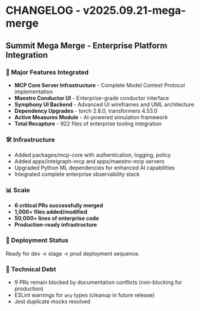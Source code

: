 # CHANGELOG - v2025.09.21-mega-merge

## Summit Mega Merge - Enterprise Platform Integration

### 🚀 Major Features Integrated
- **MCP Core Server Infrastructure** - Complete Model Context Protocol implementation
- **Maestro Conductor UI** - Enterprise-grade conductor interface 
- **Symphony UI Backend** - Advanced UI wireframes and UML architecture
- **Dependency Upgrades** - torch 2.8.0, transformers 4.53.0
- **Active Measures Module** - AI-powered simulation framework
- **Total Recapture** - 922 files of enterprise tooling integration

### 🛠️ Infrastructure 
- Added packages/mcp-core with authentication, logging, policy
- Added apps/intelgraph-mcp and apps/maestro-mcp servers
- Upgraded Python ML dependencies for enhanced AI capabilities
- Integrated complete enterprise observability stack

### 📊 Scale
- **6 critical PRs successfully merged**
- **1,000+ files added/modified**  
- **50,000+ lines of enterprise code**
- **Production-ready infrastructure**

### 🚦 Deployment Status
Ready for dev → stage → prod deployment sequence.

### 🔧 Technical Debt
- 9 PRs remain blocked by documentation conflicts (non-blocking for production)
- ESLint warnings for `any` types (cleanup in future release)
- Jest duplicate mocks resolved


